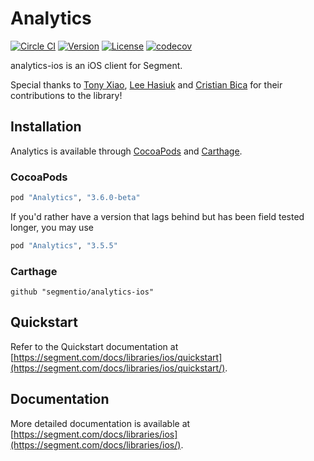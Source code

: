 # Analytics
[![Circle CI](https://circleci.com/gh/segmentio/analytics-ios.svg?style=shield&circle-token=31c5b3e5edeb404b30141ead9dcef3eb37d16d4d)](https://circleci.com/gh/segmentio/analytics-ios)
[![Version](https://img.shields.io/cocoapods/v/Analytics.svg?style=flat)](https://cocoapods.org//pods/Analytics)
[![License](https://img.shields.io/cocoapods/l/Analytics.svg?style=flat)](http://cocoapods.org/pods/Analytics)
[![codecov](https://codecov.io/gh/segmentio/analytics-ios/branch/master/graph/badge.svg)](https://codecov.io/gh/segmentio/analytics-ios)

analytics-ios is an iOS client for Segment.

Special thanks to [Tony Xiao](https://github.com/tonyxiao), [Lee Hasiuk](https://github.com/lhasiuk) and [Cristian Bica](https://github.com/cristianbica) for their contributions to the library!

## Installation

Analytics is available through [CocoaPods](http://cocoapods.org) and [Carthage](https://github.com/Carthage/Carthage).

### CocoaPods

```ruby
pod "Analytics", "3.6.0-beta"
```

If you'd rather have a version that lags behind but has been field tested longer, you may use

```ruby
pod "Analytics", "3.5.5"
```

### Carthage

```
github "segmentio/analytics-ios"
```

## Quickstart

Refer to the Quickstart documentation at [https://segment.com/docs/libraries/ios/quickstart](https://segment.com/docs/libraries/ios/quickstart/).

## Documentation

More detailed documentation is available at [https://segment.com/docs/libraries/ios](https://segment.com/docs/libraries/ios/).

